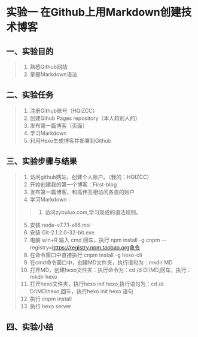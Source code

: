# 实验一 在Github上用Markdown创建技术博客


## 一、实验目的

> 1. 熟悉Github网站
> 2. 掌握Markdown语法


## 二、实验任务

> 1. 注册Github账号（HQIZCC）
> 2. 创建Gihub Pages repository（本人和别人的）
> 3. 发布第一篇博客（页面）
> 4. 学习Markdown
> 5. 利用Hexo生成博客并部署到Github


## 三、实验步骤与结果

> 1. 访问github网站，创建个人账户。（我的：HQIZCC）
> 2. 开始创建我的第一个博客：First-blog
> 3. 发布第一篇博客，和高伟互相访问各自的账户
> 4. 学习Markdown：
>> 1. 访问zybuluo.com,学习现成的语法规则。 
> 5. 安装 node-v7.7.1-x86.msi
> 6. 安装 Git-2.1.2.0-32-bit.exe
> 7. 电脑 win+R 输入 cmd 回车，执行 npm install -g cnpm --registry=https://registry.npm.taobao.org命令
> 8. 在命令窗口中直接执行 cnpm install -g hexo-cli
> 9. 在cmd命令窗口中，创建MD文件夹，执行语句为：mkdir MD
> 10. 打开MD，创建hexo文件夹：执行命令为：cd /d D:\MD,回车，执行：mkdir hexo
> 11. 打开hexo文件夹，执行hexo init hexo,执行语句为：cd /d D:\MD\hexo,回车，执行hexo init hexo 语句
> 12. 执行 cnpm install
> 13. 执行 hexo server

## 四、实验小结
